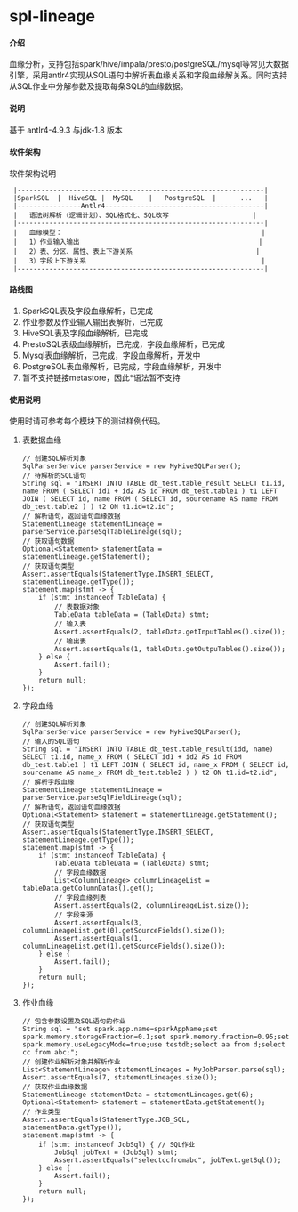 ﻿# spl-lineage


#### 介绍

血缘分析，支持包括spark/hive/impala/presto/postgreSQL/mysql等常见大数据引擎，采用antlr4实现从SQL语句中解析表血缘关系和字段血缘解关系。同时支持从SQL作业中分解参数及提取每条SQL的血缘数据。
#### 说明
基于 antlr4-4.9.3 与jdk-1.8 版本
#### 软件架构

软件架构说明

     |--------------------------------------------------------------|
     |SparkSQL  |  HiveSQL |  MySQL    |   PostgreSQL  |      ...   |
     |----------------Antlr4----------------------------------------|
     |   语法树解析（逻辑计划）、SQL格式化、SQL改写                     |
     |--------------------------------------------------------------|
     |   血缘模型：                                                  |
     |   1）作业输入输出                                             |
     |   2）表、分区、属性、表上下游关系                               |
     |   3）字段上下游关系                                            |
     |--------------------------------------------------------------|
        
#### 路线图
1.  SparkSQL表及字段血缘解析，已完成
2.  作业参数及作业输入输出表解析，已完成
3.  HiveSQL表及字段血缘解析，已完成
4.  PrestoSQL表级血缘解析，已完成，字段血缘解析，已完成
5.  Mysql表血缘解析，已完成，字段血缘解析，开发中
6.  PostgreSQL表血缘解析，已完成，字段血缘解析，开发中
7.  暂不支持链接metastore，因此*语法暂不支持

#### 使用说明

   使用时请可参考每个模块下的测试样例代码。 
   
1.  表数据血缘

    ~~~
    // 创建SQL解析对象
    SqlParserService parserService = new MyHiveSQLParser();
    // 待解析的SQL语句
    String sql = "INSERT INTO TABLE db_test.table_result SELECT t1.id, name FROM ( SELECT id1 + id2 AS id FROM db_test.table1 ) t1 LEFT JOIN ( SELECT id, name FROM ( SELECT id, sourcename AS name FROM db_test.table2 ) ) t2 ON t1.id=t2.id";
    // 解析语句，返回语句血缘数据
    StatementLineage statementLineage = parserService.parseSqlTableLineage(sql);
    // 获取语句数据
    Optional<Statement> statementData = statementLineage.getStatement();
    // 获取语句类型
    Assert.assertEquals(StatementType.INSERT_SELECT, statementLineage.getType());
    statement.map(stmt -> {
        if (stmt instanceof TableData) {
            // 表数据对象
            TableData tableData = (TableData) stmt;
            // 输入表
            Assert.assertEquals(2, tableData.getInputTables().size());
            // 输出表
            Assert.assertEquals(1, tableData.getOutpuTables().size());
        } else {
            Assert.fail();
        }
        return null;
    });
    ~~~
    
2.  字段血缘
    
    ~~~
    // 创建SQL解析对象
    SqlParserService parserService = new MyHiveSQLParser();
    // 输入的SQL语句
    String sql = "INSERT INTO TABLE db_test.table_result(idd, name) SELECT t1.id, name_x FROM ( SELECT id1 + id2 AS id FROM db_test.table1 ) t1 LEFT JOIN ( SELECT id, name_x FROM ( SELECT id, sourcename AS name_x FROM db_test.table2 ) ) t2 ON t1.id=t2.id";
    // 解析字段血缘
    StatementLineage statementLineage = parserService.parseSqlFieldLineage(sql);
    // 解析语句，返回语句血缘数据
    Optional<Statement> statement = statementLineage.getStatement();
    // 获取语句类型
    Assert.assertEquals(StatementType.INSERT_SELECT, statementLineage.getType());
    statement.map(stmt -> {
        if (stmt instanceof TableData) {
            TableData tableData = (TableData) stmt;
            // 字段血缘数据
            List<ColumnLineage> columnLineageList = tableData.getColumnDatas().get();
            // 字段血缘列表
            Assert.assertEquals(2, columnLineageList.size());
            // 字段来源
            Assert.assertEquals(3, columnLineageList.get(0).getSourceFields().size());
            Assert.assertEquals(1, columnLineageList.get(1).getSourceFields().size());
        } else {
            Assert.fail();
        }
        return null;
    });
    ~~~
    
3.  作业血缘
    ~~~
    // 包含参数设置及SQL语句的作业
    String sql = "set spark.app.name=sparkAppName;set spark.memory.storageFraction=0.1;set spark.memory.fraction=0.95;set spark.memory.useLegacyMode=true;use testdb;select aa from d;select cc from abc;";
    // 创建作业解析对象并解析作业
    List<StatementLineage> statementLineages = MyJobParser.parse(sql);
    Assert.assertEquals(7, statementLineages.size());
    // 获取作业血缘数据
    StatementLineage statementData = statementLineages.get(6);
    Optional<Statement> statement = statementData.getStatement();
    // 作业类型
    Assert.assertEquals(StatementType.JOB_SQL, statementData.getType());
    statement.map(stmt -> {
        if (stmt instanceof JobSql) { // SQL作业
            JobSql jobText = (JobSql) stmt;
            Assert.assertEquals("selectccfromabc", jobText.getSql());
        } else {
            Assert.fail();
        }
        return null;
    });
    ~~~
    
